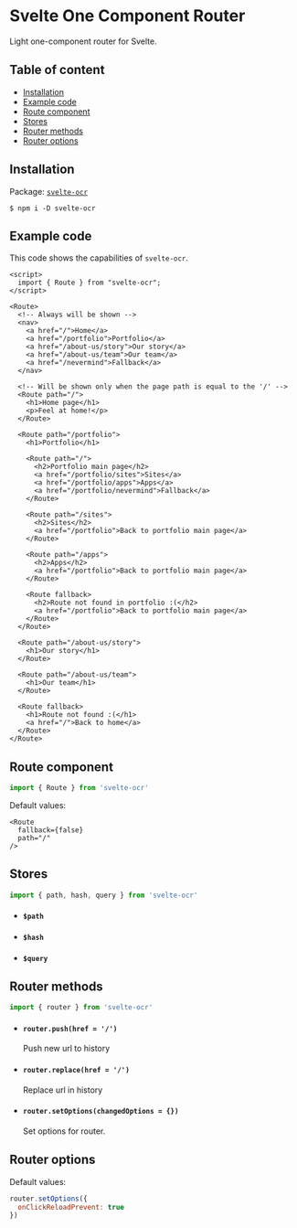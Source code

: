 # Svelte One Component Router
Light one-component router for Svelte.


## Table of content
- [Installation](#installation)
- [Example code](#example-code)
- [Route component](#route-component)
- [Stores](#stores)
- [Router methods](#router-methods)
- [Router options](#router-options)


## Installation
Package: [`svelte-ocr`](https://www.npmjs.com/package/svelte-ocr)
```
$ npm i -D svelte-ocr
```


## Example code
This code shows the capabilities of `svelte-ocr`.
```svelte
<script>
  import { Route } from "svelte-ocr";
</script>

<Route>
  <!-- Always will be shown -->
  <nav>
    <a href="/">Home</a>
    <a href="/portfolio">Portfolio</a>
    <a href="/about-us/story">Our story</a>
    <a href="/about-us/team">Our team</a>
    <a href="/nevermind">Fallback</a>
  </nav>

  <!-- Will be shown only when the page path is equal to the '/' -->
  <Route path="/">
    <h1>Home page</h1>
    <p>Feel at home!</p>
  </Route>

  <Route path="/portfolio">
    <h1>Portfolio</h1>

    <Route path="/">
      <h2>Portfolio main page</h2>
      <a href="/portfolio/sites">Sites</a>
      <a href="/portfolio/apps">Apps</a>
      <a href="/portfolio/nevermind">Fallback</a>
    </Route>

    <Route path="/sites">
      <h2>Sites</h2>
      <a href="/portfolio">Back to portfolio main page</a>
    </Route>

    <Route path="/apps">
      <h2>Apps</h2>
      <a href="/portfolio">Back to portfolio main page</a>
    </Route>

    <Route fallback>
      <h2>Route not found in portfolio :(</h2>
      <a href="/portfolio">Back to portfolio main page</a>
    </Route>
  </Route>

  <Route path="/about-us/story">
    <h1>Our story</h1>
  </Route>

  <Route path="/about-us/team">
    <h1>Our team</h1>
  </Route>

  <Route fallback>
    <h1>Route not found :(</h1>
    <a href="/">Back to home</a>
  </Route>
</Route>
```


## Route component
```javascript
import { Route } from 'svelte-ocr'
```
Default values:
```svelte
<Route
  fallback={false}
  path="/"
/>
```


## Stores
```javascript
import { path, hash, query } from 'svelte-ocr'
```
- #### `$path`
- #### `$hash`
- #### `$query`


## Router methods
```javascript
import { router } from 'svelte-ocr'
```
- #### `router.push(href = '/')`
  Push new url to history
- #### `router.replace(href = '/')`
  Replace url in history
- #### `router.setOptions(changedOptions = {})`
  Set options for router.


## Router options
Default values:
```javascript
router.setOptions({
  onClickReloadPrevent: true
})
```
